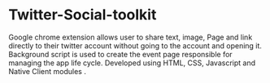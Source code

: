 # Twitter-Social-toolkit
Google chrome extension allows user to share text, image, Page and link directly to their twitter account without going to the account and opening it. Background script is used to create the event page responsible for managing the app life cycle. Developed using HTML, CSS, Javascript and Native Client modules .
